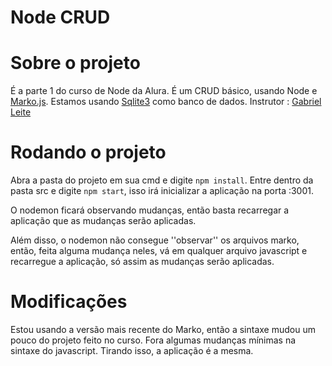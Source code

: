 <h1>Node CRUD</h1>

# Sobre o projeto

É a parte 1 do curso de Node da Alura.
É um CRUD básico, usando Node e <a href="https://markojs.com/">Marko.js</a>.
Estamos usando <a href="https://www.sqlitetutorial.net/sqlite-nodejs/">Sqlite3</a> como banco de dados.
Instrutor : <a href="https://github.com/gabrielleite">Gabriel Leite</a>

# Rodando o projeto

Abra a pasta do projeto em sua cmd e digite ```` npm install ````.
Entre dentro da pasta src e digite ```` npm start ````, isso irá inicializar
a aplicação na porta :3001. 

O nodemon ficará observando mudanças, então basta recarregar a aplicação que as mudanças serão aplicadas.

Além disso, o nodemon não consegue ''observar'' os arquivos marko, então, feita alguma mudança neles, vá em qualquer arquivo javascript e recarregue a aplicação, só assim as mudanças serão aplicadas.

# Modificações

Estou usando a versão mais recente do Marko, então a sintaxe mudou um pouco do projeto feito no curso. Fora algumas mudanças mínimas na sintaxe do javascript.
Tirando isso, a aplicação é a mesma.